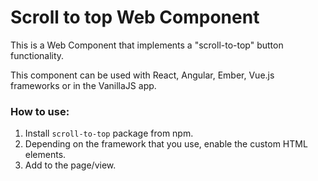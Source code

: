 # Scroll to top Web Component

This is a Web Component that implements a "scroll-to-top" button functionality.

This component can be used with React, Angular, Ember, Vue.js
frameworks or in the VanillaJS app.

### How to use:

1. Install ```scroll-to-top``` package from npm.
2. Depending on the framework that you use, enable the custom HTML elements.
3. Add <scroll-to-top-btn></scroll-to-top-btn> to the page/view.
